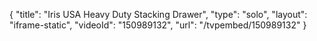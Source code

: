{
    "title": "Iris USA Heavy Duty Stacking Drawer",
    "type": "solo",
    "layout": "iframe-static",
    "videoId": "150989132",
    "url": "\/tvpembed\/150989132"
}
